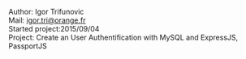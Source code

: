 Author: Igor Trifunovic  
Mail: igor.tri@orange.fr  
Started project:2015/09/04   
Project: Create an User Authentification with MySQL and ExpressJS, PassportJS  

